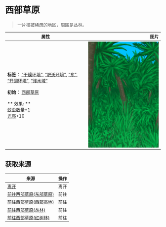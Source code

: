 # 西部草原  
> 一片植被稀疏的地区，周围是丛林。  
  
  属性  |   图片   
 ----  |  ----:   
 **标签：**	[“干燥环境”](tag_EnvDry.md), [“肥沃环境”](tag_EnvFertile.md), [“东”](tag_East.md), [“开阔环境”](tag_EnvOpen.md), [“浅水域”](tag_MonitorTerritory.md)<br><br>**初始：**	[西部草原](GrasslandsW.md)<br><br>** 效果: **<br>[蚊虫数量](BugPopulation.md)+1<br>[光亮](Light.md)+10  |  ![](Sprite/Jungle.png)   
  
## 获取来源  
来源  |  操作  
----  |  ----  
[离开](CaveGrasslandsExit.md)  |  离开  
[前往西部草原(东部草原)](Path_GrasslandsEToGrasslandsW.md)  |  前往  
[前往西部草原(西部高地)](Path_HighlandsWToGrasslandsW.md)  |  前往  
[前往西部草原(丛林)](Path_JungleToGrasslandsW.md)  |  前往  
[前往西部草原(红树林)](Path_MangrovesToGrasslandsW.md)  |  前往  
